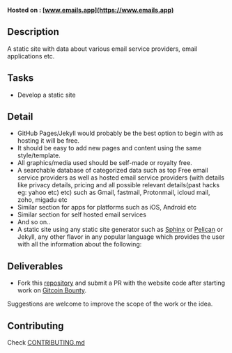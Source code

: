 **Hosted on :  [www.emails.app](https://www.emails.app)**

## Description

A static site with data about various email service providers, email applications etc.

## Tasks

- Develop a static site

## Detail

- GitHub Pages/Jekyll would probably be the best option to begin with as hosting it will be free.
- It should be easy to add new pages and content using the same style/template.
- All graphics/media used should be self-made or royalty free.
- A searchable database of categorized data such as top Free email service providers as well as hosted email service providers (with details like privacy details, pricing and all possible relevant details(past hacks eg: yahoo etc) etc) such as Gmail, fastmail, Protonmail, icloud mail, zoho, migadu etc
- Similar section for apps for platforms such as iOS, Android etc 
- Similar section for self hosted email services 
- And so on..
- A static site using any static site generator such as [Sphinx](http://www.sphinx-doc.org/en/master/) or [Pelican](https://pelican.readthedocs.io/en/2.8/index.html) or Jekyll, any other flavor in any popular language which provides the user with all the information about the following:

## Deliverables
- Fork this [repository](https://github.com/emailsapp/emailsapp.github.io) and submit a PR with the website code after starting work on [Gitcoin Bounty](https://gitcoin.co/issue/emailsapp/emailsapp.github.io/1/546).

Suggestions are welcome to improve the scope of the work or the idea.


## Contributing

Check [CONTRIBUTING.md](CONTRIBUTING.md)
